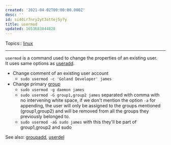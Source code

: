 ```yaml
---
created: '2021-04-02T00:00:00.000Z'
desc: ''
id: si40ir7nry2yt3ottej5y7y
title: usermod
updated: 1653683844828
---
```

   
Topics::  [linux](../topics/linux.md)   
   
   
---   
   
`usermod` is a command used to change the properties of an existing user.   
It uses same options as [useradd](../devlog/useradd.md).   
   
   
- Change comment of an existing user account   
  - `sudo usermod -c 'Goland Developer' james`   
- Change primary [group](/not_created.md)   
  - `sudo usermod -g daemon james`   
  - `sudo usermod -G group1,group2 james` separated with comma with no intervening white space, if we don't mention the option `-a` for appending, the user will only be assigned to the groups mentioned (group1,group2) and will be removed from all the groups they previously belonged to.   
  - `sudo usermod -aG sudo james` with this they'll be part of group1,group2 and sudo   
   
See also: [groupadd](../devlog/groupadd.md), [userdel](../devlog/userdel.md)